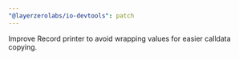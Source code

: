 ```yaml
---
"@layerzerolabs/io-devtools": patch
---
```

Improve Record printer to avoid wrapping values for easier calldata copying.
